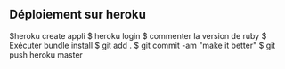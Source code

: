 


## Déploiement sur heroku
  $heroku create appli
  $ heroku login
  $ commenter la version de ruby
  $ Exécuter bundle install
  $ git add .
  $ git commit -am "make it better"
  $ git push heroku master
